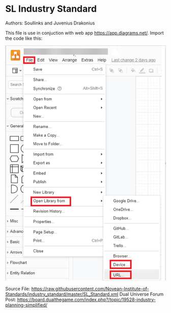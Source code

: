 # SL Industry Standard
Authors: Soullinks and Juvenius Drakonius

This file is use in conjuction with web app https://app.diagrams.net/. Import the code like this:


![how_to_import](https://raw.githubusercontent.com/Novean-Institute-of-Standards/industry_standard/master/how_to_import.png)




Source File: https://raw.githubusercontent.com/Novean-Institute-of-Standards/industry_standard/master/SL_Standard.xml
Dual Universe Forum Post: https://board.dualthegame.com/index.php?/topic/19528-industry-planning-simplified/

